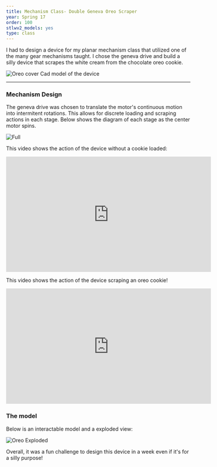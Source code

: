 ```yaml
---
title: Mechanism Class- Double Geneva Oreo Scraper
year: Spring 17
order: 100
stlwv2_models: yes
type: class
---
```


I had to design a device for my planar mechanism class that utilized one of the many gear mechanisms taught.
I chose the geneva drive and build a silly device that scrapes the white cream from the chocolate oreo cookie.


![Oreo cover](/website/assets/images/OreoCover.JPG)
Cad model of the device

---

### Mechanism Design

The geneva drive was chosen to translate the motor's continuous motion into intermitent rotations. 
This allows for discrete loading and scraping actions in each stage.
Below shows the diagram of each stage as the center motor spins.

![Full](/website/assets/images/OreoDiagram.jpg)
<!--
![Diagram1](/website/assets/images/OreoDiagram1corrected.JPG)

![Diagram2](/website/assets/images/OreoDiagram2corrected.JPG)
-->

This video shows the action of the device without a cookie loaded:
<iframe width="560" height="315" src="https://www.youtube.com/embed/8SNxFFjuHM8" frameborder="0" allow="accelerometer; autoplay; encrypted-media; gyroscope; picture-in-picture" allowfullscreen></iframe>

This video shows the action of the device scraping an oreo cookie!
<iframe width="560" height="315" src="https://www.youtube.com/embed/SgARm8pj4gY" frameborder="0" allow="accelerometer; autoplay; encrypted-media; gyroscope; picture-in-picture" allowfullscreen></iframe>

### The model

Below is an interactable model and a exploded view:

<div class="stlwv2-model" data-model-url="/website/assets/models/OreoScraper.STL"></div>

![Oreo Exploded](/website/assets/images/OreoExploded.JPG)

Overall, it was a fun challenge to design this device in a week even if it's for a silly purpose!
